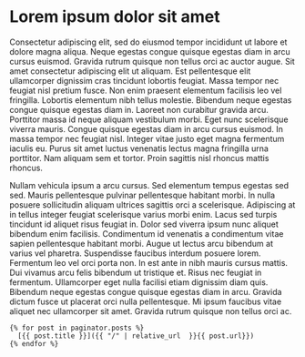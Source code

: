 # Lorem ipsum dolor sit amet

Consectetur adipiscing elit, sed do eiusmod tempor incididunt ut labore et dolore magna aliqua. Neque egestas congue quisque egestas diam in arcu cursus euismod. Gravida rutrum quisque non tellus orci ac auctor augue. Sit amet consectetur adipiscing elit ut aliquam. Est pellentesque elit ullamcorper dignissim cras tincidunt lobortis feugiat. Massa tempor nec feugiat nisl pretium fusce. Non enim praesent elementum facilisis leo vel fringilla. Lobortis elementum nibh tellus molestie. Bibendum neque egestas congue quisque egestas diam in. Laoreet non curabitur gravida arcu. Porttitor massa id neque aliquam vestibulum morbi. Eget nunc scelerisque viverra mauris. Congue quisque egestas diam in arcu cursus euismod. In massa tempor nec feugiat nisl. Integer vitae justo eget magna fermentum iaculis eu. Purus sit amet luctus venenatis lectus magna fringilla urna porttitor. Nam aliquam sem et tortor. Proin sagittis nisl rhoncus mattis rhoncus.

Nullam vehicula ipsum a arcu cursus. Sed elementum tempus egestas sed sed. Mauris pellentesque pulvinar pellentesque habitant morbi. In nulla posuere sollicitudin aliquam ultrices sagittis orci a scelerisque. Adipiscing at in tellus integer feugiat scelerisque varius morbi enim. Lacus sed turpis tincidunt id aliquet risus feugiat in. Dolor sed viverra ipsum nunc aliquet bibendum enim facilisis. Condimentum id venenatis a condimentum vitae sapien pellentesque habitant morbi. Augue ut lectus arcu bibendum at varius vel pharetra. Suspendisse faucibus interdum posuere lorem. Fermentum leo vel orci porta non. In est ante in nibh mauris cursus mattis. Dui vivamus arcu felis bibendum ut tristique et. Risus nec feugiat in fermentum. Ullamcorper eget nulla facilisi etiam dignissim diam quis. Bibendum neque egestas congue quisque egestas diam in arcu. Gravida dictum fusce ut placerat orci nulla pellentesque. Mi ipsum faucibus vitae aliquet nec ullamcorper sit amet. Gravida rutrum quisque non tellus orci ac.

```
{% for post in paginator.posts %}
  [{{ post.title }}]({{ "/" | relative_url  }}{{ post.url}})
{% endfor %}
```
